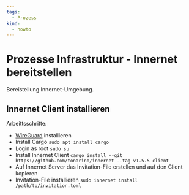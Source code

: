 ```yaml
---
tags:
  - Prozess
kind:
  - howto
---
```


# Prozesse Infrastruktur - Innernet bereitstellen

Bereistellung Innernet-Umgebung.

## Innernet Client installieren

Arbeittsschritte:

* [WireGuard](https://www.wireguard.com/install/) installieren
* Install Cargo `sudo apt install cargo`
* Login as root `sudo su`
* Install Innernet Client `cargo install --git https://github.com/tonarino/innernet --tag v1.5.5 client`
* Auf Innernet Server das Invitation-File erstellen und auf den Client kopieren
* Invitation-File installieren `sudo innernet install /path/to/invitation.toml`
